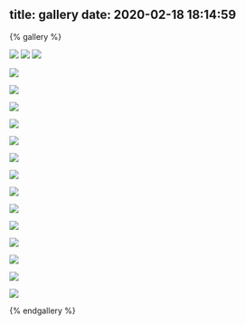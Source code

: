 title: gallery
date: 2020-02-18 18:14:59
---
{% gallery %}

![](http://image-paul-blogs.test.upcdn.net/blog/g1.jpg)
![](http://image-paul-blogs.test.upcdn.net/blog/g2.jpg)
![](http://image-paul-blogs.test.upcdn.net/blog/g3.jpg)

![](http://image-paul-blogs.test.upcdn.net/blog/g4.jpg)

![](http://image-paul-blogs.test.upcdn.net/blog/g5.jpg)

![](http://image-paul-blogs.test.upcdn.net/blog/g6.jpg)

![](http://image-paul-blogs.test.upcdn.net/blog/g7.jpg)

![](http://image-paul-blogs.test.upcdn.net/blog/g8.jpg)

![](http://image-paul-blogs.test.upcdn.net/blog/g9.jpg)

![](http://image-paul-blogs.test.upcdn.net/blog/g10.jpg)

![](http://image-paul-blogs.test.upcdn.net/blog/g11.jpg)

![](http://image-paul-blogs.test.upcdn.net/blog/g12.jpg)

![](http://image-paul-blogs.test.upcdn.net/blog/g13.jpg)

![](http://image-paul-blogs.test.upcdn.net/blog/g14.jpg)

![](http://image-paul-blogs.test.upcdn.net/blog/g15.jpg)

![](http://image-paul-blogs.test.upcdn.net/blog/g16.jpg)

![](http://image-paul-blogs.test.upcdn.net/blog/g17.jpg)

{% endgallery %}